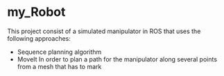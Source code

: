 # my_Robot
This project consist of a simulated manipulator in ROS that uses the following approaches:
- Sequence planning algorithm
- MoveIt
In order to plan a path for the manipulator along several points from a mesh that has to mark
